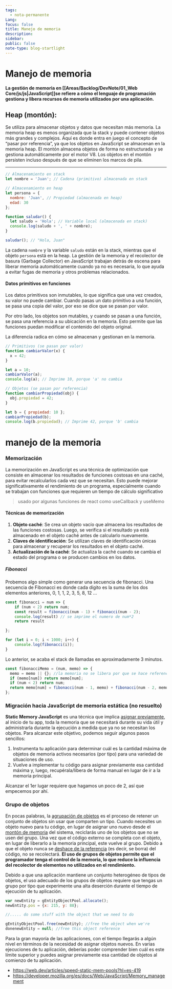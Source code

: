 ```yaml
---
tags:
  - nota-permanente
Lang: 
focus: false
title: Manejo de memoria
description: 
sidebar: 
public: false
note-type: blog-startlight
---
```

# Manejo de memoria

**La gestión de memoria en [[Areas/Backlog/DevNote/01_Web Core/js/js|JavaScript]]se refiere a cómo el lenguaje de programación gestiona y libera recursos de memoria utilizados por una aplicación.**


## Heap (montón):
Se utiliza para almacenar objetos y datos que necesitan más memoria. La memoria heap es menos organizada que la stack y puede contener objetos más grandes y complejos. Aquí es donde entra en juego el concepto de “pasar por referencia”, ya que los objetos en JavaScript se almacenan en la memoria heap.
El montón almacena objetos de forma no estructurada y se gestiona automáticamente por el motor V8.
Los objetos en el montón persisten incluso después de que se eliminen los marcos de pila.



---
```js
// Almacenamiento en stack
let nombre = 'Juan'; // Cadena (primitivo) almacenada en stack

// Almacenamiento en heap
let persona = {
  nombre: 'Juan', // Propiedad (almacenada en heap)
  edad: 30
};

function saludar() {
  let saludo = 'Hola'; // Variable local (almacenada en stack)
  console.log(saludo + ', ' + nombre);
}

saludar(); // "Hola, Juan"
```


La cadena `nombre` y la variable `saludo` están en la stack, mientras que el objeto `persona` está en la heap. La gestión de la memoria y el recolector de basura (Garbage Collector) en JavaScript trabajan detrás de escena para liberar memoria automáticamente cuando ya no es necesaria, lo que ayuda a evitar fugas de memoria y otros problemas relacionados.


#### Datos primitivos en funciones

 Los datos primitivos son inmutables, lo que significa que una vez creados, su valor no puede cambiar. Cuando pasas un dato primitivo a una función, se pasa una copia del valor, por eso se dice que se pasan por valor.

Por otro lado, los objetos son mutables, y cuando se pasan a una función, se pasa una referencia a su ubicación en la memoria. Esto permite que las funciones puedan modificar el contenido del objeto original.

La diferencia radica en cómo se almacenan y gestionan en la memoria.

```js
// Primitivos (se pasan por valor)
function cambiarValor(x) {
  x = 42;
}

let a = 10;
cambiarValor(a);
console.log(a); // Imprime 10, porque 'a' no cambia

// Objetos (se pasan por referencia)
function cambiarPropiedad(obj) {
  obj.propiedad = 42;
}

let b = { propiedad: 10 };
cambiarPropiedad(b);
console.log(b.propiedad); // Imprime 42, porque 'b' cambia
```


# manejo de la memoria


### Memorización
La memorización en JavaScript es una técnica de optimización que consiste en almacenar los resultados de funciones costosas en una caché, para evitar recalcularlos cada vez que se necesitan. Esto puede mejorar significativamente el rendimiento de un programa, especialmente cuando se trabajan con funciones que requieren un tiempo de cálculo significativo

> usado por algunas funciones de react como useCallback y useMemo

#### Técnicas de memorización
1. **Objeto caché**: Se crea un objeto vacío que almacena los resultados de las funciones costosas. Luego, se verifica si el resultado ya está almacenado en el objeto caché antes de calcularlo nuevamente.
2. **Claves de identificación**: Se utilizan claves de identificación únicas para almacenar y recuperar los resultados en el objeto caché.
3. **Actualización de la caché**: Se actualiza la caché cuando se cambia el estado del programa o se producen cambios en los datos.

##### Fibonacci
Probemos algo simple como generar una secuencia de fibonacci. Una secuencia de Fibonacci es donde cada dígito es la suma de los dos elementos anteriores, 
0, 1, 1, 2, 3, 5, 8, 12 …

```js
const fibonacci = num => {
	if (num < 2) return num;
	const result = fibonacci(num - 1) + fibonacci(num - 2);
	console.log(result) // se imprime el numero de num*2
	return result

};

for (let i = 0; i < 1000; i++) {
	console.log(fibonacci(i));
}
```

Lo anterior, se acaba el stack de llamadas en aproximadamente 3 minutos.


```js
const fibonacciMemo = (num, memo) => {
  memo = memo || {}; //la memoria no se libera por que se hace referencia en el algoritmo
  if (memo[num]) return memo[num];
  if (num < 2) return num;
  return memo[num] = fibonacci(num - 1, memo) + fibonacci(num - 2, memo);
};
```



### Migración hacia JavaScript de memoria estática  (no resuelto)

**Static Memory JavaScript** es una técnica que implica [asignar previamente](http://en.wikipedia.org/wiki/Sawtooth_wave), al inicio de tu app, toda la memoria que se necesitará durante su vida útil y administrarla durante la ejecución a medida que ya no se necesitan los objetos. Para alcanzar este objetivo, podemos seguir algunos pasos sencillos:

1. Instrumenta tu aplicación para determinar cuál es la cantidad máxima de objetos de memoria activos necesarios (por tipo) para una variedad de situaciones de uso.
2. Vuelve a implementar tu código para asignar previamente esa cantidad máxima y, luego, recupérala/libera de forma manual en lugar de ir a la memoria principal.

Alcanzar el 1er lugar requiere que hagamos un poco de 2, así que empecemos por ahí.


### Grupo de objetos
 
En pocas palabras, la [agrupación de objetos](http://en.wikipedia.org/wiki/Object_pool_pattern) es el proceso de retener un conjunto de objetos sin usar que comparten un tipo. Cuando necesites un objeto nuevo para tu código, en lugar de asignar uno nuevo desde el [montón de memoria](https://en.wikipedia.org/wiki/Memory_management) del sistema, reciclarás uno de los objetos que no se usen del grupo. Una vez que el código externo se completa con el objeto, en lugar de liberarlo a la memoria principal, este vuelve al grupo. Debido a que el objeto nunca se [deshace de la referencia](http://en.wikipedia.org/wiki/Reference_(computer_science)) (es decir, se borra) del código, no se recolectará. **El uso de grupos de objetos permite que el programador tenga el control de la memoria, lo que reduce la influencia del recolector de elementos no utilizados en el rendimiento.**

Debido a que una aplicación mantiene un conjunto heterogéneo de tipos de objetos, el uso adecuado de los grupos de objetos requiere que tengas un grupo por tipo que experimente una alta deserción durante el tiempo de ejecución de tu aplicación.

```js
var newEntity = gEntityObjectPool.allocate();
newEntity.pos = {x: 215, y: 88}; 

//..... do some stuff with the object that we need to do

gEntityObjectPool.free(newEntity); //free the object when we're 
donenewEntity = null; //free this object reference
```

Para la gran mayoría de las aplicaciones, con el tiempo llegarás a algún nivel en términos de la necesidad de asignar objetos nuevos. En varias ejecuciones de tu aplicación, deberías poder comprender bien cuál es este límite superior y puedes asignar previamente esa cantidad de objetos al comienzo de tu aplicación.




- https://web.dev/articles/speed-static-mem-pools?hl=es-419
- https://developer.mozilla.org/es/docs/Web/JavaScript/Memory_management